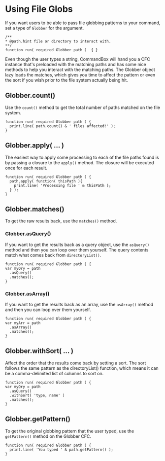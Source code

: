 # Using File Globs

If you want users to be able to pass file globbing patterns to your command, set a type of `Globber` for the argument.

```
/**
* @path.hint file or directory to interact with.
**/
function run( required Globber path )  { }
```

Even though the user types a string, CommandBox will hand you a CFC instance that's preloaded with the matching paths and has some nice methods to help you interact with the matching paths.  The Globber object lazy loads the matches, which gives you time to affect the pattern or even the sort if you wish prior to the file system actually being hit.

## Globber.count()

Use the `count()` method to get the total number of paths matched on the file system.
```
function run( required Globber path ) {
  print.line( path.count() & ' files affected!' );
}
```

## Globber.apply( ... )

The easiest way to apply some processing to each of the file paths found is by passing a closure to the `apply()` method.  The closure will be executed once for each result.

```
function run( required Globber path ) {
  path.apply( function( thisPath ){
    print.line( 'Processing file ' & thisPath );
  } );
}
```
## Globber.matches()
To get the raw results back, use the `matches()` method.  

### Globber.asQuery()
If you want to get the results back as a query object, use the `asQuery()` method and then you can loop over them yourself. The query contents match what comes back from `directoryList()`.
```
function run( required Globber path ) {
var myQry = path
  .asQuery()
  .matches();
}
```
### Globber.asArray()
If you want to get the results back as an array, use the `asArray()` method and then you can loop over them yourself. 
```
function run( required Globber path ) {
var myArr = path
  .asArray()
  .matches();
}
```



## Globber.withSort( ... )

Affect the order that the results come back by setting a sort. The sort follows the same pattern as the directoryList() function, which means it can be a comma-delimited list of columns to sort on.
```
function run( required Globber path ) {
var myQry = path
  .asQuery()
  .withSort( 'type, name' )
  .matches();
}
```

## Globber.getPattern()
To get the original globbing pattern that the user typed, use the `getPattern()` method on the Globber CFC.
```
function run( required Globber path ) {
  print.line( 'You typed ' & path.getPattern() );
}
```
